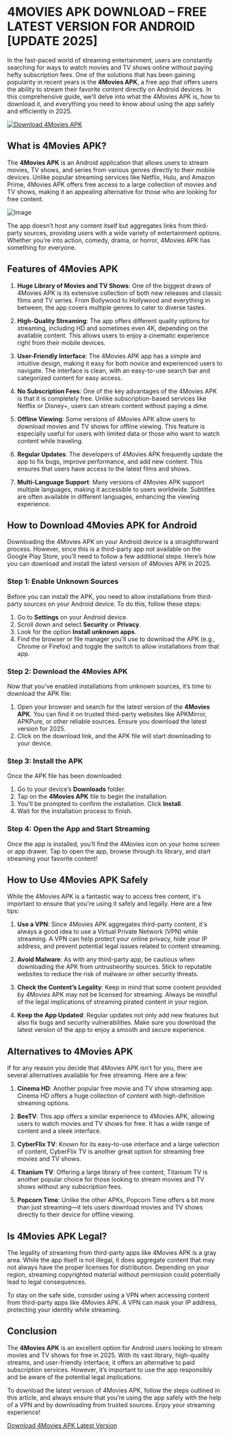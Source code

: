 # 4MOVIES APK DOWNLOAD – FREE LATEST VERSION FOR ANDROID [UPDATE 2025]

In the fast-paced world of streaming entertainment, users are constantly searching for ways to watch movies and TV shows online without paying hefty subscription fees. One of the solutions that has been gaining popularity in recent years is the **4Movies APK**, a free app that offers users the ability to stream their favorite content directly on Android devices. In this comprehensive guide, we’ll delve into what the 4Movies APK is, how to download it, and everything you need to know about using the app safely and efficiently in 2025.

[![Download 4Movies APK](https://img.shields.io/badge/Download-4Movies%20APK-brightgreen?style=flat&logo=google-play)](https://apkbros.com/4movies-apk/)

## What is 4Movies APK?

The **4Movies APK** is an Android application that allows users to stream movies, TV shows, and series from various genres directly to their mobile devices. Unlike popular streaming services like Netflix, Hulu, and Amazon Prime, 4Movies APK offers free access to a large collection of movies and TV shows, making it an appealing alternative for those who are looking for free content.

![Image](https://github.com/user-attachments/assets/c466532f-e7c2-4a17-94df-d85552ba85f5)

The app doesn’t host any content itself but aggregates links from third-party sources, providing users with a wide variety of entertainment options. Whether you’re into action, comedy, drama, or horror, 4Movies APK has something for everyone.

## Features of 4Movies APK

1. **Huge Library of Movies and TV Shows**: One of the biggest draws of 4Movies APK is its extensive collection of both new releases and classic films and TV series. From Bollywood to Hollywood and everything in between, the app covers multiple genres to cater to diverse tastes.

2. **High-Quality Streaming**: The app offers different quality options for streaming, including HD and sometimes even 4K, depending on the available content. This allows users to enjoy a cinematic experience right from their mobile devices.

3. **User-Friendly Interface**: The 4Movies APK app has a simple and intuitive design, making it easy for both novice and experienced users to navigate. The interface is clean, with an easy-to-use search bar and categorized content for easy access.

4. **No Subscription Fees**: One of the key advantages of the 4Movies APK is that it is completely free. Unlike subscription-based services like Netflix or Disney+, users can stream content without paying a dime.

5. **Offline Viewing**: Some versions of 4Movies APK allow users to download movies and TV shows for offline viewing. This feature is especially useful for users with limited data or those who want to watch content while traveling.

6. **Regular Updates**: The developers of 4Movies APK frequently update the app to fix bugs, improve performance, and add new content. This ensures that users have access to the latest films and shows.

7. **Multi-Language Support**: Many versions of 4Movies APK support multiple languages, making it accessible to users worldwide. Subtitles are often available in different languages, enhancing the viewing experience.

## How to Download 4Movies APK for Android

Downloading the 4Movies APK on your Android device is a straightforward process. However, since this is a third-party app not available on the Google Play Store, you’ll need to follow a few additional steps. Here’s how you can download and install the latest version of 4Movies APK in 2025.

### Step 1: Enable Unknown Sources

Before you can install the APK, you need to allow installations from third-party sources on your Android device. To do this, follow these steps:

1. Go to **Settings** on your Android device.
2. Scroll down and select **Security** or **Privacy**.
3. Look for the option **Install unknown apps**.
4. Find the browser or file manager you’ll use to download the APK (e.g., Chrome or Firefox) and toggle the switch to allow installations from that app.

### Step 2: Download the 4Movies APK

Now that you’ve enabled installations from unknown sources, it’s time to download the APK file:

1. Open your browser and search for the latest version of the **4Movies APK**. You can find it on trusted third-party websites like APKMirror, APKPure, or other reliable sources. Ensure you download the latest version for 2025.
2. Click on the download link, and the APK file will start downloading to your device.

### Step 3: Install the APK

Once the APK file has been downloaded:

1. Go to your device’s **Downloads** folder.
2. Tap on the **4Movies APK** file to begin the installation.
3. You’ll be prompted to confirm the installation. Click **Install**.
4. Wait for the installation process to finish.

### Step 4: Open the App and Start Streaming

Once the app is installed, you’ll find the 4Movies icon on your home screen or app drawer. Tap to open the app, browse through its library, and start streaming your favorite content!

## How to Use 4Movies APK Safely

While the 4Movies APK is a fantastic way to access free content, it's important to ensure that you're using it safely and legally. Here are a few tips:

1. **Use a VPN**: Since 4Movies APK aggregates third-party content, it's always a good idea to use a Virtual Private Network (VPN) while streaming. A VPN can help protect your online privacy, hide your IP address, and prevent potential legal issues related to content streaming.

2. **Avoid Malware**: As with any third-party app, be cautious when downloading the APK from untrustworthy sources. Stick to reputable websites to reduce the risk of malware or other security threats.

3. **Check the Content’s Legality**: Keep in mind that some content provided by 4Movies APK may not be licensed for streaming. Always be mindful of the legal implications of streaming pirated content in your region.

4. **Keep the App Updated**: Regular updates not only add new features but also fix bugs and security vulnerabilities. Make sure you download the latest version of the app to enjoy a smooth and secure experience.

## Alternatives to 4Movies APK

If for any reason you decide that 4Movies APK isn’t for you, there are several alternatives available for free streaming. Here are a few:

1. **Cinema HD**: Another popular free movie and TV show streaming app. Cinema HD offers a huge collection of content with high-definition streaming options.

2. **BeeTV**: This app offers a similar experience to 4Movies APK, allowing users to watch movies and TV shows for free. It has a wide range of content and a sleek interface.

3. **CyberFlix TV**: Known for its easy-to-use interface and a large selection of content, CyberFlix TV is another great option for streaming free movies and TV shows.

4. **Titanium TV**: Offering a large library of free content, Titanium TV is another popular choice for those looking to stream movies and TV shows without any subscription fees.

5. **Popcorn Time**: Unlike the other APKs, Popcorn Time offers a bit more than just streaming—it lets users download movies and TV shows directly to their device for offline viewing.

## Is 4Movies APK Legal?

The legality of streaming from third-party apps like 4Movies APK is a gray area. While the app itself is not illegal, it does aggregate content that may not always have the proper licenses for distribution. Depending on your region, streaming copyrighted material without permission could potentially lead to legal consequences.

To stay on the safe side, consider using a VPN when accessing content from third-party apps like 4Movies APK. A VPN can mask your IP address, protecting your identity while streaming.

## Conclusion

The **4Movies APK** is an excellent option for Android users looking to stream movies and TV shows for free in 2025. With its vast library, high-quality streams, and user-friendly interface, it offers an alternative to paid subscription services. However, it’s important to use the app responsibly and be aware of the potential legal implications.

To download the latest version of 4Movies APK, follow the steps outlined in this article, and always ensure that you’re using the app safely with the help of a VPN and by downloading from trusted sources. Enjoy your streaming experience!

[Download 4Movies APK Latest Version](https://apkbros.com/4movies-apk/)
